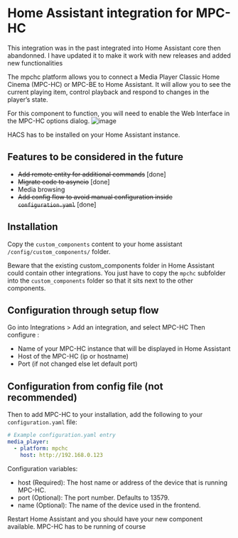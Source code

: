 # Home Assistant integration for MPC-HC
This integration was in the past integrated into Home Assistant core then abandonned. I have updated it to make it work with new releases and added new functionalities

The mpchc platform allows you to connect a Media Player Classic Home Cinema (MPC-HC) or MPC-BE to Home Assistant. It will allow you to see the current playing item, control playback and respond to changes in the player’s state.

For this component to function, you will need to enable the Web Interface in the MPC-HC options dialog.
![image](https://github.com/albaintor/homeassistant-mpchc/assets/118518828/c2e834df-ffd8-455a-9b41-a348b8b2b398)

HACS has to be installed on your Home Assistant instance.

## Features to be considered in the future
- ~~Add remote entity for additional commands~~ [done]
- ~~Migrate code to asyncio~~ [done]
- Media browsing
- ~~Add config flow to avoid manual configuration inside `configuration.yaml`~~ [done]


## Installation

Copy the `custom_components` content to your home assistant `/config/custom_components/` folder.

Beware that the existing custom_components folder in Home Assistant could contain other integrations. You just have to copy the `mpchc` subfolder into the `custom_components` folder so that it sits next to the other components.


## Configuration through setup flow
Go into Integrations > Add an integration, and select MPC-HC
Then configure :
- Name of your MPC-HC instance that will be displayed in Home Assistant
- Host of the MPC-HC (ip or hostname)
- Port (if not changed else let default port)


## Configuration from config file (not recommended)
Then to add MPC-HC to your installation, add the following to your `configuration.yaml` file:
```yaml
# Example configuration.yaml entry
media_player:
  - platform: mpchc
    host: http://192.168.0.123
```

Configuration variables:
- host (Required): The host name or address of the device that is running MPC-HC.
- port (Optional): The port number. Defaults to 13579.
- name (Optional): The name of the device used in the frontend.

Restart Home Assistant and you should have your new component available. MPC-HC has to be running of course
